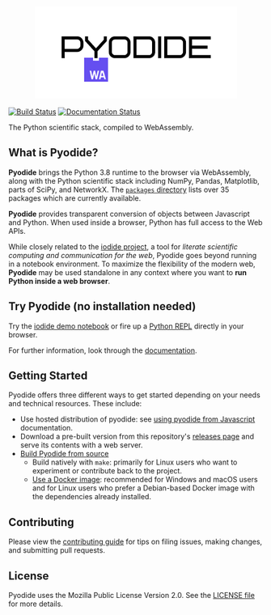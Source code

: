 <div align="center">
  <a href="https://github.com/iodide-project/pyodide">
  <img src="./docs/images/pyodide-logo.png" alt="Pyodide">
  </a>
</div>


[![Build Status](https://circleci.com/gh/iodide-project/pyodide.png)](https://circleci.com/gh/iodide-project/pyodide)
[![Documentation Status](https://readthedocs.org/projects/pyodide/badge/?version=latest)](https://pyodide.readthedocs.io/?badge=latest)

The Python scientific stack, compiled to WebAssembly.

## What is Pyodide?

**Pyodide** brings the Python 3.8 runtime to the browser via WebAssembly, along with the Python scientific stack including NumPy, Pandas, Matplotlib, parts of SciPy, and NetworkX. The [`packages` directory](https://github.com/iodide-project/pyodide/tree/master/packages) lists over 35 packages which are currently available.

**Pyodide** provides transparent conversion of objects between Javascript and Python.
When used inside a browser, Python has full access to the Web APIs.

While closely related to the [iodide project](https://iodide.io), a tool for *literate scientific computing and communication for the web*, Pyodide goes beyond running in a notebook environment. To maximize the flexibility of the modern web, **Pyodide** may
be used standalone in any context where you want to **run Python inside a web
browser**.

## Try Pyodide (no installation needed)

Try the [iodide demo notebook](https://alpha.iodide.io/notebooks/300/) or fire
up a [Python REPL](https://pyodide-cdn2.iodide.io/v0.16.1/full/console.html) directly in your
browser.

For further information, look through the [documentation](https://pyodide.readthedocs.io/).

## Getting Started

Pyodide offers three different ways to get started depending on your needs and technical resources.
These include:

- Use hosted distribution of pyodide: see [using pyodide from
  Javascript](https://pyodide.readthedocs.io/en/latest/usage/quickstart.html)
  documentation.
- Download a pre-built version from this
  repository's [releases
  page](https://github.com/iodide-project/pyodide/releases/) and serve its contents with
  a web server.
- [Build Pyodide from source](https://pyodide.readthedocs.io/en/latest/development/building-from-sources.html)
  - Build natively with `make`: primarily for Linux users who want to
    experiment or contribute back to the project.
  - [Use a Docker image](https://pyodide.readthedocs.io/en/latest/development/building-from-sources.html#using-docker):
    recommended for Windows and macOS users and for Linux users who prefer a
    Debian-based Docker image with the dependencies already installed.

## Contributing

Please view the
[contributing guide](https://pyodide.readthedocs.io/en/latest/development/contributing.html)
for tips on filing issues, making changes, and submitting pull requests.

## License

Pyodide uses the Mozilla Public License Version 2.0. See the
[LICENSE file](LICENSE) for more details.
